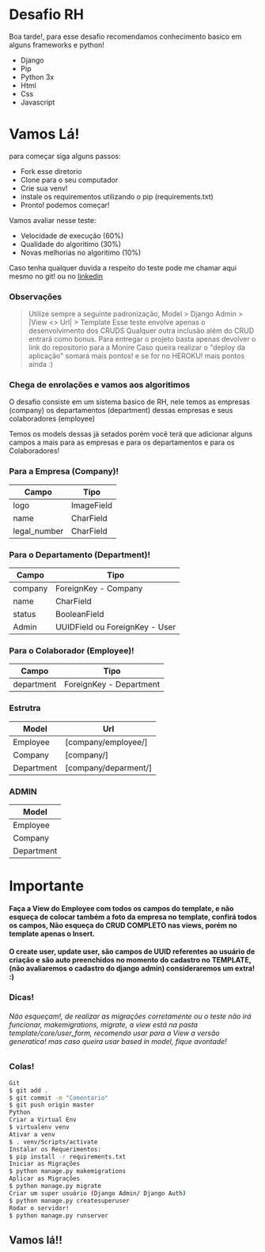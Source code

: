 ﻿# Desafio RH

Boa tarde!, para esse desafio recomendamos conhecimento basico em alguns frameworks e python!

  - Django
  - Pip
  - Python 3x
  - Html
  - Css
  - Javascript

# Vamos Lá!

para começar siga alguns passos:

  - Fork esse diretorio
  - Clone para o seu computador
  - Crie sua venv!
  - instale os requirementos utilizando o pip (requirements.txt)
  - Pronto! podemos começar!


Vamos avaliar nesse teste:
  - Velocidade de execução (60%)
  - Qualidade do algoritimo (30%)
  - Novas melhorias no algoritimo (10%)

Caso tenha qualquer duvida a respeito do teste pode me chamar aqui mesmo no git! ou no [linkedin](https://www.linkedin.com/in/wr-rek/)

### Observações

> Utilize sempre a seguinte padronização, Model > Django Admin > |View <> Url| > Template
> Esse teste envolve apenas o desenvolvimento dos CRUDS
> Qualquer outra inclusão além do CRUD entrará como bonus.
> Para entregar o projeto basta apenas devolver o link do repositorio para a Monire
> Caso queira realizar o "deploy da aplicação" somará mais pontos! e se for no HEROKU! mais pontos ainda :)

### Chega de enrolações e vamos aos algoritimos

O desafio consiste em um sistema basico de RH, nele temos as empresas (company) os departamentos (department) dessas empresas e seus colaboradores (employee)

Temos os models dessas já setados porém você terá que adicionar alguns campos a mais para as empresas e para os departamentos e para os Colaboradores!

### Para a Empresa (Company)!

| Campo | Tipo |
| ------ | ------ |
| logo | ImageField |
| name | CharField|
| legal_number | CharField |

### Para o Departamento (Department)!

| Campo | Tipo |
| ------ | ------ |
| company | ForeignKey - Company |
| name | CharField|
| status | BooleanField |
| Admin | UUIDField ou ForeignKey - User |

### Para o Colaborador (Employee)!
| Campo | Tipo |
| ------ | ------ |
| department | ForeignKey - Department |


### Estrutra

| Model | Url |
| ------ | ------ |
| Employee | [company/employee/] |
| Company | [company/]|
| Department | [company/deparment/] |

### ADMIN

| Model |
| ------ |
| Employee
| Company |
| Department |

# Importante

#### Faça a View do Employee com todos os campos do template, e não esqueça de colocar também a foto da empresa no template, confirá todos os campos, Não esqueça do CRUD COMPLETO nas views, porém no template apenas o Insert.

#### O create user, update user, são campos de UUID referentes ao usuário de criação e são auto preenchidos no momento do cadastro no TEMPLATE, (não avaliaremos o cadastro do django admin) consideraremos um extra! :)

### Dicas!
###### Não esqueçam!, de realizar as migrações corretamente ou o teste não irá funcionar, makemigrations, migrate, a view está na pasta template/core/user_form, recomendo usar para a View a versão generatica! mas caso queira usar based in model, fique avontade!


### Colas!

```sh
Git
$ git add .
$ git commit -m "Comentario"
$ git push origin master
Python
Criar a Virtual Env
$ virtualenv venv
Ativar a venv
$ . venv/Scripts/activate
Instalar os Requerimentos:
$ pip install -r requirements.txt
Iniciar as Migrações
$ python manage.py makemigrations
Aplicar as Migrações
$ python manage.py migrate
Criar um super usuário (Django Admin/ Django Auth)
$ python manage.py createsuperuser
Rodar o servidor!
$ python manage.py runserver
```

## Vamos lá!!



